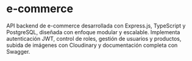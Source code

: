 # e-commerce
API backend de e-commerce desarrollada con Express.js, TypeScript y PostgreSQL, diseñada con enfoque modular y escalable. Implementa autenticación JWT, control de roles, gestión de usuarios y productos, subida de imágenes con Cloudinary y documentación completa con Swagger.
